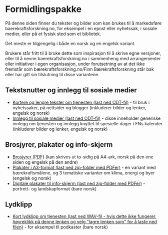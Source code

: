 # Formidlingspakke

På denne siden finner du tekster og bilder som kan brukes til å markedsføre baerekraftsforskning.no, for eksempel i en epost eller nyhetssak, i sosiale medier, eller på et fysisk sted som et bibliotek.

Det meste er tilgjengelig i både en norsk og en engelsk variant.

Brukere står fritt til å bruke dette som inspirasjon til å skrive egne versjoner, eller til å nevne baerekraftsforskning.no i sammenheng med arrangementer eller initiativer i egen organisasjon, under forutsetning av at det ikke fremstår som bærekraftsforskning.no/Finn Bærekraftsforskning står bak eller har gitt sin tilslutning til disse variantene.

## Tekstsnutter og innlegg til sosiale medier
- [Kortere og lengre tekster om tjenesten (last ned ODT-fil)](https://github.com/SDGforskning/communication-materials/raw/main/information-short-articles.odt) - til bruk i nyhetssaker, på nettsider og blogger (inkluderer bilder og lenker, engelsk og norsk)
- [Innlegg til sosiale medier (last ned ODT-fil)](https://github.com/SDGforskning/communication-materials/raw/main/social-media-days.odt) - disse inneholder generiske innlegg om tjenesten og innlegg knyttet til spesielle dager i FNs kalender (inkluderer bilder og lenker, engelsk og norsk)

## Brosjyrer, plakater og info-skjerm

- [Brosjyrer (PDF)](https://github.com/SDGforskning/communication-materials/raw/main/flyer-twosided-english-norwegian.pdf) (kan skrives ut to-sidig på A4-ark, norsk på den ene siden og engelsk på den andre)
- [Plakater i A3-format (last ned zip-folder med PDFer)](https://github.com/SDGforskning/communication-materials/raw/main/a3posters.zip) - en variant med bærekraftsmålene, og 3 tematiske varianter om klima, energi og byer (engelsk og norsk)
- [Digitale plakater til info-skjerm (last ned zip-folder med PDFer)](https://github.com/SDGforskning/communication-materials/raw/main/Infoscreen.zip) - portrett- og landskapformat (bare norsk)

## Lydklipp

- [Kort lydklipp om tjenesten (last ned WAV-fil - hvis dette ikke fungerer, høyreklikk på denne lenken og velg "lagre lenken som" for å laste ned filen)](https://github.com/SDGforskning/communication-materials/raw/main/audioclip-about.wav) - for eksempel til podkaster (bare norsk)
